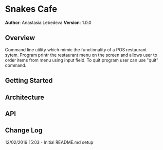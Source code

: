 # Snakes Cafe

**Author**: Anastasia Lebedeva
**Version**: 1.0.0

## Overview
Command line utility which mimic the functionality of a POS restaurant sytem. Program printr the restaurant menu on the screen and allows user to order items from menu using input field. To quit program user can use "quit" command.

## Getting Started

## Architecture

## API

## Change Log

12/02/2019 15:03 - Initial README.md setup